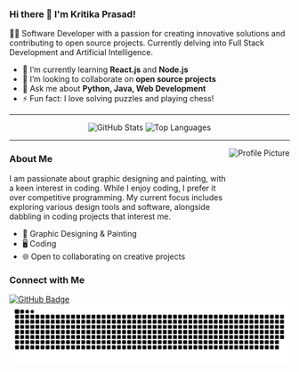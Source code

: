 ### Hi there 👋 I'm Kritika Prasad!

👩‍💻 Software Developer with a passion for creating innovative solutions and contributing to open source projects. Currently delving into Full Stack Development and Artificial Intelligence.

- 🌱 I’m currently learning **React.js** and **Node.js**
- 👯 I’m looking to collaborate on **open source projects**
- 💬 Ask me about **Python, Java, Web Development**
- ⚡ Fun fact: I love solving puzzles and playing chess!

---

<div align="center">
  <img src="https://github-readme-stats.vercel.app/api?username=kritika4you&hide_title=false&hide_rank=false&show_icons=true&include_all_commits=true&count_private=true&disable_animations=false&theme=dracula&locale=en&hide_border=false" height="150" alt="GitHub Stats" />
  
  <img src="https://github-readme-stats.vercel.app/api/top-langs/?username=kritika4you&layout=compact&langs_count=5&card_width=320&theme=dracula&hide_border=false" height="150"  alt="Top Languages" />
</div>

---

<img align="right" height="150" src="https://avatars.githubusercontent.com/u/173675433?v=4" alt="Profile Picture" /> 

### About Me

I am passionate about graphic designing and painting, with a keen interest in coding. While I enjoy coding, I prefer it over competitive programming. My current focus includes exploring various design tools and software, alongside dabbling in coding projects that interest me.

- 🎨 Graphic Designing & Painting
- 🖥️ Coding 
- 🌐 Open to collaborating on creative projects

### Connect with Me

<div align="left">
  <a href="https://github.com/kritika4you/kritika4you"><img src="https://img.shields.io/badge/GitHub-%2312100E?style=for-the-badge&logo=github&logoColor=white" alt="GitHub Badge"/></a>

</div>

<img src="https://raw.githubusercontent.com/kritika4you/kritika4you/output/snake.svg" alt="Snake Animation" />
<div align="center">


